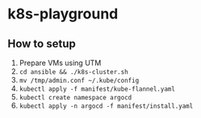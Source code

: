 # k8s-playground
## How to setup
1. Prepare VMs using UTM
2. ```cd ansible && ./k8s-cluster.sh```
3. ```mv /tmp/admin.conf ~/.kube/config```
4. ```kubectl apply -f manifest/kube-flannel.yaml```
5. ```kubectl create namespace argocd```
6. ```kubectl apply -n argocd -f manifest/install.yaml```
